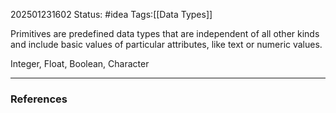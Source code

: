 202501231602
Status: #idea
Tags:[[Data Types]]

Primitives are predefined data types that are independent of all other kinds and include basic values of particular attributes, like text or numeric values.

Integer, Float, Boolean, Character


---
### References